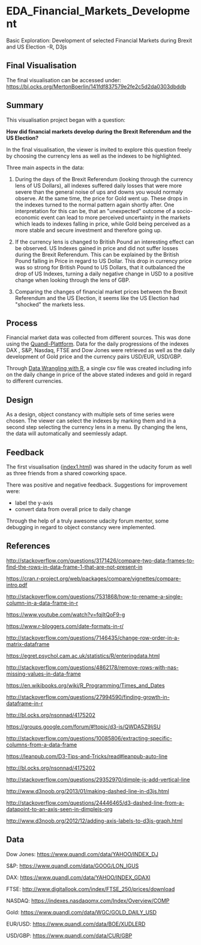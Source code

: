 # EDA_Financial_Markets_Development
Basic Exploration: Development of selected Financial Markets during Brexit and US Election -R, D3js



## Final Visualisation
The final visualisation can be accessed under: https://bl.ocks.org/MertonBoerlin/141fdf837579e2fe2c5d2da0303dbddb

## Summary

This visualisation project began with a question: 

**How did financial markets develop during the Brexit Referendum and the US Election?**

In the final visualisation, the viewer is invited to explore this question freely by choosing the currency lens as well as the indexes to be highlighted. 

Three main aspects in the data:

1. During the days of the Brexit Referendum (looking through the currency lens of US Dollars), all indexes suffered daily losses that were more severe than the general noise of ups and downs you would normaly observe. At the same time, the price for Gold went up. These drops in the indexes turned to the normal pattern again shortly after. One interpretation for this can be, that an "unexpected" outcome of a socio-economic event can lead to more perceived uncertainty in the markets which leads to indexes falling in price, while Gold being perceived as a more stable and secure investment and therefore going up. 

2. If the currency lens is changed to British Pound an interesting effect can be observed. US Indexes gained in price and did not suffer losses during the Brexit Referendum. This can be explained by the British Pound falling in Price in regard to US Dollar. This drop in currency price was so strong for British Pound to US Dollars, that it outbalanced the drop of US Indexes, turning a daily negative change in USD to a positive change when looking through the lens of GBP.  

3. Comparing the changes of financial market prices between the Brexit Referendum and the US Election, it seems like the US Election had "shocked" the markets less.

## Process

Financial market data was collected from different sources. This was done using the [Quandl-Plattform](https://www.quandl.com/). Data for the daily progressions of the indexes DAX , S&P, Nasdaq, FTSE and Dow Jones were retrieved as well as the daily development of Gold price and the currency pairs USD/EUR, USD/GBP. 

Through [Data Wrangling with R](https://github.com/MertonBoerlin/EDA_Financial_Markets_Development/blob/master/Data_Wrangling.R), a single csv file was created including info on the daily change in price of the above stated indexes and gold in regard to different currencies.

## Design

As a design, object constancy with multiple sets of time series were chosen. The viewer can select the indexes by marking them and in a second step selecting the currency lens in a menu. By changing the lens, the data will automatically and seemlessly adapt.    


## Feedback

The first visualisation ([index1.html](https://github.com/MertonBoerlin/EDA_Financial_Markets_Development/blob/master/index1.html)) was shared in the udacity forum as well as three friends from a shared coworking space.

There was positive and negative feedback. Suggestions for improvement were:

- label the y-axis 
- convert data from overall price to daily change

Through the help of a truly awesome udacity forum mentor, some debugging in regard to object constancy were implemented.

## References

http://stackoverflow.com/questions/3171426/compare-two-data-frames-to-find-the-rows-in-data-frame-1-that-are-not-present-in

https://cran.r-project.org/web/packages/compare/vignettes/compare-intro.pdf

http://stackoverflow.com/questions/7531868/how-to-rename-a-single-column-in-a-data-frame-in-r

https://www.youtube.com/watch?v=fqjltQoF9-g

https://www.r-bloggers.com/date-formats-in-r/

http://stackoverflow.com/questions/7146435/change-row-order-in-a-matrix-dataframe

https://egret.psychol.cam.ac.uk/statistics/R/enteringdata.html

http://stackoverflow.com/questions/4862178/remove-rows-with-nas-missing-values-in-data-frame

https://en.wikibooks.org/wiki/R_Programming/Times_and_Dates

http://stackoverflow.com/questions/27994590/finding-growth-in-dataframe-in-r

http://bl.ocks.org/nsonnad/4175202

https://groups.google.com/forum/#!topic/d3-js/QWDA5Z9IjSU

http://stackoverflow.com/questions/10085806/extracting-specific-columns-from-a-data-frame

https://leanpub.com/D3-Tips-and-Tricks/read#leanpub-auto-line

http://bl.ocks.org/nsonnad/4175202

http://stackoverflow.com/questions/29352970/dimple-js-add-vertical-line

http://www.d3noob.org/2013/01/making-dashed-line-in-d3js.html

http://stackoverflow.com/questions/24446465/d3-dashed-line-from-a-datapoint-to-an-axis-seen-in-dimplejs-org

http://www.d3noob.org/2012/12/adding-axis-labels-to-d3js-graph.html

## Data

Dow Jones: https://www.quandl.com/data/YAHOO/INDEX_DJ

S&P: https://www.quandl.com/data/GOOG/LON_IGUS

DAX: https://www.quandl.com/data/YAHOO/INDEX_GDAXI

FTSE: http://www.digitallook.com/index/FTSE_250/prices/download

NASDAQ: https://indexes.nasdaqomx.com/Index/Overview/COMP

Gold: https://www.quandl.com/data/WGC/GOLD_DAILY_USD


EUR/USD: https://www.quandl.com/data/BOE/XUDLERD

USD/GBP: https://www.quandl.com/data/CUR/GBP
